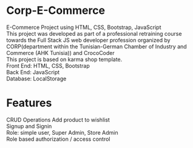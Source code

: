 # Corp-E-Commerce
E-Commerce Project using HTML, CSS, Bootstrap, JavaScript<br/> This project was developed as part of a professional retraining course towards the Full Stack JS web developer profession organized by CORP(department within the Tunisian-German Chamber of Industry and Commerce (AHK Tunisia)) and CrocoCoder<br/>
This project is based on karma shop template.<br/>
Front End: HTML, CSS, Bootstrap<br/>
Back End: JavaScript<br/>
Database: LocalStorage
# Features
CRUD Operations
Add product to wishlist<br/>
Signup and Signin<br/>
Role: simple user, Super Admin, Store Admin<br/>
Role based authorization / access control

